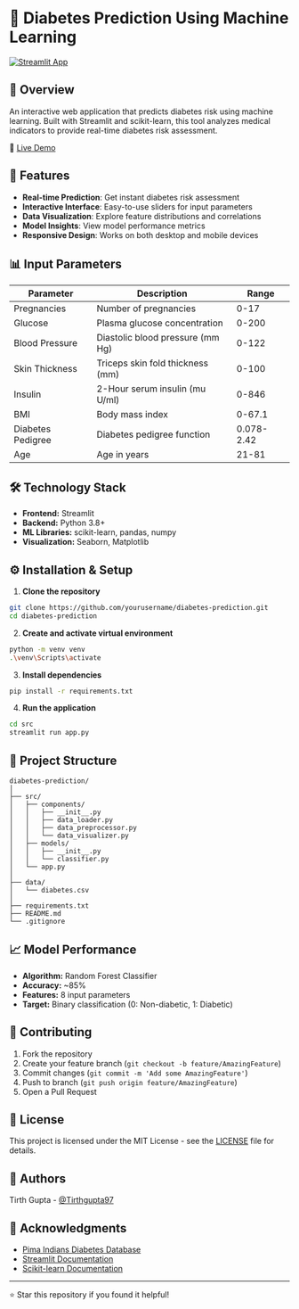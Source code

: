 # 🏥 Diabetes Prediction Using Machine Learning

[![Streamlit App](https://static.streamlit.io/badges/streamlit_badge_black_white.svg)](https://diabetes-prediction-with-ml.streamlit.app/)

## 📌 Overview

An interactive web application that predicts diabetes risk using machine learning. Built with Streamlit and scikit-learn, this tool analyzes medical indicators to provide real-time diabetes risk assessment.

🔴 [Live Demo](https://diabetes-prediction-with-ml.streamlit.app/)

## 🎯 Features

- **Real-time Prediction**: Get instant diabetes risk assessment
- **Interactive Interface**: Easy-to-use sliders for input parameters
- **Data Visualization**: Explore feature distributions and correlations
- **Model Insights**: View model performance metrics
- **Responsive Design**: Works on both desktop and mobile devices

## 📊 Input Parameters

| Parameter | Description | Range |
|-----------|------------|--------|
| Pregnancies | Number of pregnancies | 0-17 |
| Glucose | Plasma glucose concentration | 0-200 |
| Blood Pressure | Diastolic blood pressure (mm Hg) | 0-122 |
| Skin Thickness | Triceps skin fold thickness (mm) | 0-100 |
| Insulin | 2-Hour serum insulin (mu U/ml) | 0-846 |
| BMI | Body mass index | 0-67.1 |
| Diabetes Pedigree | Diabetes pedigree function | 0.078-2.42 |
| Age | Age in years | 21-81 |

## 🛠️ Technology Stack

- **Frontend:** Streamlit
- **Backend:** Python 3.8+
- **ML Libraries:** scikit-learn, pandas, numpy
- **Visualization:** Seaborn, Matplotlib

## ⚙️ Installation & Setup

1. **Clone the repository**
```bash
git clone https://github.com/yourusername/diabetes-prediction.git
cd diabetes-prediction
```

2. **Create and activate virtual environment**
```bash
python -m venv venv
.\venv\Scripts\activate
```

3. **Install dependencies**
```bash
pip install -r requirements.txt
```

4. **Run the application**
```bash
cd src
streamlit run app.py
```

## 📁 Project Structure

```
diabetes-prediction/
│
├── src/
│   ├── components/
│   │   ├── __init__.py
│   │   ├── data_loader.py
│   │   ├── data_preprocessor.py
│   │   └── data_visualizer.py
│   ├── models/
│   │   ├── __init__.py
│   │   └── classifier.py
│   └── app.py
│
├── data/
│   └── diabetes.csv
│
├── requirements.txt
├── README.md
└── .gitignore
```

## 📈 Model Performance

- **Algorithm:** Random Forest Classifier
- **Accuracy:** ~85%
- **Features:** 8 input parameters
- **Target:** Binary classification (0: Non-diabetic, 1: Diabetic)

## 🤝 Contributing

1. Fork the repository
2. Create your feature branch (`git checkout -b feature/AmazingFeature`)
3. Commit changes (`git commit -m 'Add some AmazingFeature'`)
4. Push to branch (`git push origin feature/AmazingFeature`)
5. Open a Pull Request

## 📝 License

This project is licensed under the MIT License - see the [LICENSE](LICENSE) file for details.

## 👥 Authors

Tirth Gupta - [@Tirthgupta97](https://github.com/Tirthgupta97)

## 🙏 Acknowledgments

- [Pima Indians Diabetes Database](https://www.kaggle.com/uciml/pima-indians-diabetes-database)
- [Streamlit Documentation](https://docs.streamlit.io/)
- [Scikit-learn Documentation](https://scikit-learn.org/stable/)

---
⭐️ Star this repository if you found it helpful!